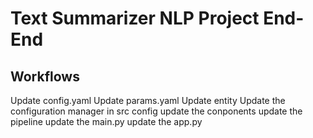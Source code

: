 # Text Summarizer NLP Project End-End

## Workflows

Update config.yaml
Update params.yaml
Update entity
Update the configuration manager in src config
update the conponents
update the pipeline
update the main.py
update the app.py